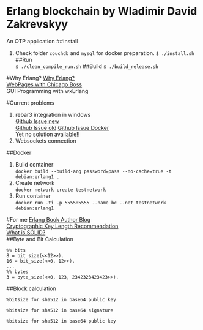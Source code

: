Erlang blockchain by Wladimir David Zakrevskyy
=====
An OTP application
##Install
1. Check folder `couchdb` and `mysql` for docker preparation.
`
$ ./install.sh
`
##Run  
`
$ ./clean_compile_run.sh
`
##Build
`
$ ./build_release.sh
`

#Why Erlang?
[Why Erlang?](https://www.infoq.com/presentations/erlang-java-scala-go-c)  
[WebPages with Chicago Boss](https://github.com/ChicagoBoss/ChicagoBoss/wiki/Quickstart)  
GUI Programming with wxErlang

#Current problems
1. rebar3 integration in windows  
[Github Issue new](https://github.com/erlang/rebar3/pull/1689)  
[Github Issue old](https://github.com/erlang/rebar3/issues/850)
[Github Issue Docker](https://github.com/erlang/rebar3/issues/1255)    
Yet no solution available!!
3. Websockets connection

##Docker
1. Build container  
`
docker build --build-arg password=pass --no-cache=true -t debian:erlang1 .
`
2. Create network  
`
docker network create testnetwork
`
3. Run container  
`
docker run -ti -p 5555:5555 --name bc --net testnetwork debian:erlang1
`

#For me
[Erlang Book Author Blog](https://ferd.ca/)  
[Cryptographic Key Length Recommendation](https://www.keylength.com/en/)  
[What is SOLID?](http://clean-code-developer.de/weitere-infos/solid/)  
##Byte and Bit Calculation
```
%% bits
8 = bit_size(<<12>>).
16 = bit_size(<<0, 12>>).
...
%% bytes
3 = byte_size(<<0, 123, 2342323423423>>).

```
##Block calculation
````
%bitsize for sha512 in base64 public key

%bitsize for sha512 in base64 signature

%bitsize for sha512 in base64 public key

````